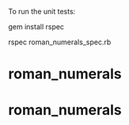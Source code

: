 To run the unit tests:

gem install rspec

rspec roman_numerals_spec.rb

# roman_numerals
# roman_numerals
